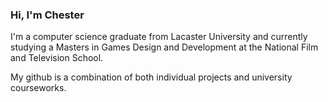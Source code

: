### Hi, I'm Chester
I'm a computer science graduate from Lacaster University and currently studying a Masters in Games Design and Development at the National Film and Television School.

My github is a combination of both individual projects and university courseworks. 

<!--
**yihu17/yihu17** is a ✨ _special_ ✨ repository because its `README.md` (this file) appears on your GitHub profile.

Here are some ideas to get you started:

- 🔭 I’m currently working on ...
- 🌱 I’m currently learning ...
- 👯 I’m looking to collaborate on ...
- 🤔 I’m looking for help with ...
- 💬 Ask me about ...
- 📫 How to reach me: ...
- 😄 Pronouns: ...
- ⚡ Fun fact: ...
-->

